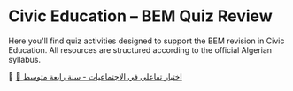 # Civic Education – BEM Quiz Review

Here you'll find quiz activities designed to support the BEM revision in Civic Education. All resources are structured according to the official Algerian syllabus.

📘 [🔗 اختبار تفاعلي في الاجتماعيات - سنة رابعة متوسط](./QUIZEDUC.HTML)
